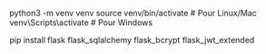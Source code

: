 python3 -m venv venv
source venv/bin/activate  # Pour Linux/Mac
venv\Scripts\activate     # Pour Windows



pip install flask flask_sqlalchemy flask_bcrypt flask_jwt_extended
